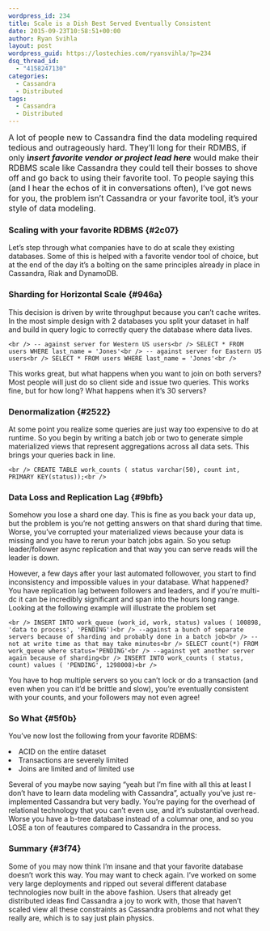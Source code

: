 ```yaml
---
wordpress_id: 234
title: Scale is a Dish Best Served Eventually Consistent
date: 2015-09-23T10:58:51+00:00
author: Ryan Svihla
layout: post
wordpress_guid: https://lostechies.com/ryansvihla/?p=234
dsq_thread_id:
  - "4158247130"
categories:
  - Cassandra
  - Distributed
tags:
  - Cassandra
  - Distributed
---
```

<p id="6c7d">
  <span style="font-size: 16px;">A lot of people new to Cassandra find the data modeling required tedious and outrageously hard. They’ll long for their RDMBS, if only </span><strong style="font-size: 16px;">i<em>nsert favorite vendor or project lead here</em></strong><span style="font-size: 16px;"> would make their RDBMS scale like Cassandra they could tell their bosses to shove off and go back to using their favorite tool. To people saying this (and I hear the echos of it in conversations often), I’ve got news for you, the problem isn’t Cassandra or your favorite tool, it’s your style of data modeling.</span>
</p>

### Scaling with your favorite RDBMS {#2c07}

<p id="bd03">
  Let’s step through what companies have to do at scale they existing databases. Some of this is helped with a favorite vendor tool of choice, but at the end of the day it’s a bolting on the same principles already in place in Cassandra, Riak and DynamoDB.
</p>

### Sharding for Horizontal Scale {#946a}

<p id="8ec2">
  This decision is driven by write throughput because you can’t cache writes. In the most simple design with 2 databases you split your dataset in half and build in query logic to correctly query the database where data lives.
</p>

`<br />
-- against server for Western US users<br />
SELECT * FROM users WHERE last_name = 'Jones'<br />
-- against server for Eastern US users<br />
SELECT * FROM users WHERE last_name = 'Jones'<br />
` 

<p id="f0a1">
  This works great, but what happens when you want to join on both servers? Most people will just do so client side and issue two queries. This works fine, but for how long? What happens when it’s 30 servers?
</p>

### Denormalization {#2522}

<p id="cd07">
  At some point you realize some queries are just way too expensive to do at runtime. So you begin by writing a batch job or two to generate simple materialized views that represent aggregations across all data sets. This brings your queries back in line.
</p>

`<br />
 CREATE TABLE work_counts ( status varchar(50), count int, PRIMARY KEY(status));<br />
` 

### Data Loss and Replication Lag {#9bfb}

<p id="d0fc">
  Somehow you lose a shard one day. This is fine as you back your data up, but the problem is you’re not getting answers on that shard during that time. Worse, you’ve corrupted your materialized views because your data is missing and you have to rerun your batch jobs again. So you setup leader/follower async replication and that way you can serve reads will the leader is down.
</p>

<p id="9881">
  However, a few days after your last automated followover, you start to find inconsistency and impossible values in your database. What happened? You have replication lag between followers and leaders, and if you’re multi-dc it can be incredibly significant and span into the hours long range. Looking at the following example will illustrate the problem set
</p>

`<br />
INSERT INTO work_queue (work_id, work, status) values ( 100898, 'data to process', 'PENDING')<br />
--against a bunch of separate servers because of sharding and probably done in a batch job<br />
-- not at write time as that may take minutes<br />
SELECT count(*) FROM work_queue where status='PENDING'<br />
--against yet another server again because of sharding<br />
INSERT INTO work_counts ( status, count) values ( 'PENDING', 1298008)<br />
` 

<p id="8788">
  You have to hop multiple servers so you can’t lock or do a transaction (and even when you can it’d be brittle and slow), you’re eventually consistent with your counts, and your followers may not even agree!
</p>

### So What {#5f0b}

<p id="630c">
  You’ve now lost the following from your favorite RDBMS:
</p>

<li id="f4ee">
  ACID on the entire dataset
</li>
<li id="3395">
  Transactions are severely limited
</li>
<li id="4d79">
  Joins are limited and of limited use
</li>

<p id="6d61">
  Several of you maybe now saying “yeah but I’m fine with all this at least I don’t have to learn data modeling with Cassandra”, actually you’ve just re-implemented Cassandra but very badly. You’re paying for the overhead of relational technology that you can’t even use, and it’s substantial overhead. Worse you have a b-tree database instead of a columnar one, and so you LOSE a ton of feautures compared to Cassandra in the process.
</p>

### Summary {#3f74}

<p id="8b49">
  Some of you may now think I’m insane and that your favorite database doesn’t work this way. You may want to check again. I’ve worked on some very large deployments and ripped out several different database technologies now built in the above fashion. Users that already get distributed ideas find Cassandra a joy to work with, those that haven’t scaled view all these constraints as Cassandra problems and not what they really are, which is to say just plain physics.
</p>